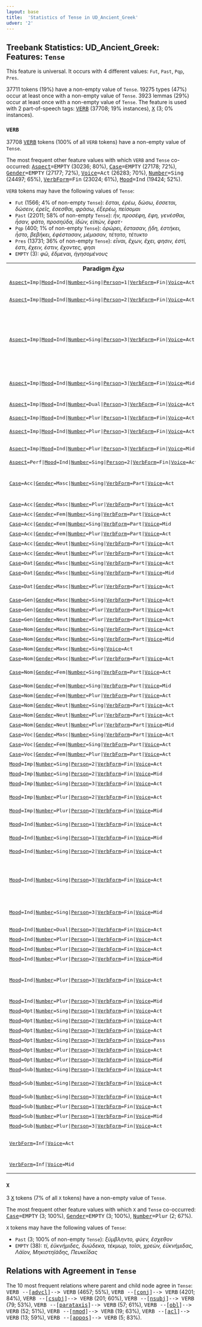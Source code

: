 ```yaml
---
layout: base
title:  'Statistics of Tense in UD_Ancient_Greek'
udver: '2'
---
```


## Treebank Statistics: UD_Ancient_Greek: Features: `Tense`

This feature is universal.
It occurs with 4 different values: `Fut`, `Past`, `Pqp`, `Pres`.

37711 tokens (19%) have a non-empty value of `Tense`.
19275 types (47%) occur at least once with a non-empty value of `Tense`.
3923 lemmas (29%) occur at least once with a non-empty value of `Tense`.
The feature is used with 2 part-of-speech tags: <tt><a href="grc-pos-VERB.html">VERB</a></tt> (37708; 19% instances), <tt><a href="grc-pos-X.html">X</a></tt> (3; 0% instances).

### `VERB`

37708 <tt><a href="grc-pos-VERB.html">VERB</a></tt> tokens (100% of all `VERB` tokens) have a non-empty value of `Tense`.

The most frequent other feature values with which `VERB` and `Tense` co-occurred: <tt><a href="grc-feat-Aspect.html">Aspect</a></tt><tt>=EMPTY</tt> (30236; 80%), <tt><a href="grc-feat-Case.html">Case</a></tt><tt>=EMPTY</tt> (27178; 72%), <tt><a href="grc-feat-Gender.html">Gender</a></tt><tt>=EMPTY</tt> (27177; 72%), <tt><a href="grc-feat-Voice.html">Voice</a></tt><tt>=Act</tt> (26283; 70%), <tt><a href="grc-feat-Number.html">Number</a></tt><tt>=Sing</tt> (24497; 65%), <tt><a href="grc-feat-VerbForm.html">VerbForm</a></tt><tt>=Fin</tt> (23024; 61%), <tt><a href="grc-feat-Mood.html">Mood</a></tt><tt>=Ind</tt> (19424; 52%).

`VERB` tokens may have the following values of `Tense`:

* `Fut` (1566; 4% of non-empty `Tense`): <em>ἔσται, ἐρέω, δώσω, ἔσσεται, δώσειν, ἐρεῖς, ἔσεσθαι, φράσω, ἐξερέω, πείσομαι</em>
* `Past` (22011; 58% of non-empty `Tense`): <em>ἦν, προσέφη, ἔφη, γενέσθαι, ἦσαν, φάτο, προσηύδα, ἰδὼν, εἰπὼν, ἔφατ̓</em>
* `Pqp` (400; 1% of non-empty `Tense`): <em>ὀρώρει, ἕστασαν, ᾔδη, ἑστήκει, ἧστο, βεβήκει, ἐφέστασαν, μέμασαν, τέτατο, τέτυκτο</em>
* `Pres` (13731; 36% of non-empty `Tense`): <em>εἶναι, ἔχων, ἔχει, φησιν, ἐστὶ, ἐστι, ἔχειν, ἐστιν, ἔχοντες, φησι</em>
* `EMPTY` (3): <em>φῶ, ἔδμεναι, ἡγησομένους</em>

<table>
  <tr><th>Paradigm <i>ἔχω</i></th><th><tt>Pres</tt></th><th><tt>Fut</tt></th><th><tt>Past</tt></th><th><tt>Pqp</tt></th></tr>
  <tr><td><tt><tt><a href="grc-feat-Aspect.html">Aspect</a></tt><tt>=Imp</tt>|<tt><a href="grc-feat-Mood.html">Mood</a></tt><tt>=Ind</tt>|<tt><a href="grc-feat-Number.html">Number</a></tt><tt>=Sing</tt>|<tt><a href="grc-feat-Person.html">Person</a></tt><tt>=1</tt>|<tt><a href="grc-feat-VerbForm.html">VerbForm</a></tt><tt>=Fin</tt>|<tt><a href="grc-feat-Voice.html">Voice</a></tt><tt>=Act</tt></tt></td><td></td><td></td><td><em>εἶχον, ἔχεσκον</em></td><td></td></tr>
  <tr><td><tt><tt><a href="grc-feat-Aspect.html">Aspect</a></tt><tt>=Imp</tt>|<tt><a href="grc-feat-Mood.html">Mood</a></tt><tt>=Ind</tt>|<tt><a href="grc-feat-Number.html">Number</a></tt><tt>=Sing</tt>|<tt><a href="grc-feat-Person.html">Person</a></tt><tt>=2</tt>|<tt><a href="grc-feat-VerbForm.html">VerbForm</a></tt><tt>=Fin</tt>|<tt><a href="grc-feat-Voice.html">Voice</a></tt><tt>=Act</tt></tt></td><td></td><td></td><td><em>εἶχες, ἔχεσκες</em></td><td></td></tr>
  <tr><td><tt><tt><a href="grc-feat-Aspect.html">Aspect</a></tt><tt>=Imp</tt>|<tt><a href="grc-feat-Mood.html">Mood</a></tt><tt>=Ind</tt>|<tt><a href="grc-feat-Number.html">Number</a></tt><tt>=Sing</tt>|<tt><a href="grc-feat-Person.html">Person</a></tt><tt>=3</tt>|<tt><a href="grc-feat-VerbForm.html">VerbForm</a></tt><tt>=Fin</tt>|<tt><a href="grc-feat-Voice.html">Voice</a></tt><tt>=Act</tt></tt></td><td></td><td></td><td><em>εἶχε, ἔχε, εἶχεν, ἔχ̓, ἔχεν, εἶχ̓, ἔχεσκεν, εἶχέ, ἔχει, ἔχεσκε, ἔχεσκ̓, ἔσχεθεν</em></td><td></td></tr>
  <tr><td><tt><tt><a href="grc-feat-Aspect.html">Aspect</a></tt><tt>=Imp</tt>|<tt><a href="grc-feat-Mood.html">Mood</a></tt><tt>=Ind</tt>|<tt><a href="grc-feat-Number.html">Number</a></tt><tt>=Sing</tt>|<tt><a href="grc-feat-Person.html">Person</a></tt><tt>=3</tt>|<tt><a href="grc-feat-VerbForm.html">VerbForm</a></tt><tt>=Fin</tt>|<tt><a href="grc-feat-Voice.html">Voice</a></tt><tt>=Mid</tt></tt></td><td></td><td></td><td><em>ἔχετ̓, εἴχετο, ἔχεθ̓</em></td><td></td></tr>
  <tr><td><tt><tt><a href="grc-feat-Aspect.html">Aspect</a></tt><tt>=Imp</tt>|<tt><a href="grc-feat-Mood.html">Mood</a></tt><tt>=Ind</tt>|<tt><a href="grc-feat-Number.html">Number</a></tt><tt>=Dual</tt>|<tt><a href="grc-feat-Person.html">Person</a></tt><tt>=3</tt>|<tt><a href="grc-feat-VerbForm.html">VerbForm</a></tt><tt>=Fin</tt>|<tt><a href="grc-feat-Voice.html">Voice</a></tt><tt>=Act</tt></tt></td><td></td><td></td><td><em>ἐχέτην, ἐσχεθέτην</em></td><td></td></tr>
  <tr><td><tt><tt><a href="grc-feat-Aspect.html">Aspect</a></tt><tt>=Imp</tt>|<tt><a href="grc-feat-Mood.html">Mood</a></tt><tt>=Ind</tt>|<tt><a href="grc-feat-Number.html">Number</a></tt><tt>=Plur</tt>|<tt><a href="grc-feat-Person.html">Person</a></tt><tt>=1</tt>|<tt><a href="grc-feat-VerbForm.html">VerbForm</a></tt><tt>=Fin</tt>|<tt><a href="grc-feat-Voice.html">Voice</a></tt><tt>=Act</tt></tt></td><td></td><td></td><td><em>εἴχομεν</em></td><td></td></tr>
  <tr><td><tt><tt><a href="grc-feat-Aspect.html">Aspect</a></tt><tt>=Imp</tt>|<tt><a href="grc-feat-Mood.html">Mood</a></tt><tt>=Ind</tt>|<tt><a href="grc-feat-Number.html">Number</a></tt><tt>=Plur</tt>|<tt><a href="grc-feat-Person.html">Person</a></tt><tt>=3</tt>|<tt><a href="grc-feat-VerbForm.html">VerbForm</a></tt><tt>=Fin</tt>|<tt><a href="grc-feat-Voice.html">Voice</a></tt><tt>=Act</tt></tt></td><td></td><td></td><td><em>εἶχον, ἔχον</em></td><td></td></tr>
  <tr><td><tt><tt><a href="grc-feat-Aspect.html">Aspect</a></tt><tt>=Imp</tt>|<tt><a href="grc-feat-Mood.html">Mood</a></tt><tt>=Ind</tt>|<tt><a href="grc-feat-Number.html">Number</a></tt><tt>=Plur</tt>|<tt><a href="grc-feat-Person.html">Person</a></tt><tt>=3</tt>|<tt><a href="grc-feat-VerbForm.html">VerbForm</a></tt><tt>=Fin</tt>|<tt><a href="grc-feat-Voice.html">Voice</a></tt><tt>=Mid</tt></tt></td><td></td><td></td><td><em>εἴχοντο, ἔχοντο</em></td><td></td></tr>
  <tr><td><tt><tt><a href="grc-feat-Aspect.html">Aspect</a></tt><tt>=Perf</tt>|<tt><a href="grc-feat-Mood.html">Mood</a></tt><tt>=Ind</tt>|<tt><a href="grc-feat-Number.html">Number</a></tt><tt>=Sing</tt>|<tt><a href="grc-feat-Person.html">Person</a></tt><tt>=2</tt>|<tt><a href="grc-feat-VerbForm.html">VerbForm</a></tt><tt>=Fin</tt>|<tt><a href="grc-feat-Voice.html">Voice</a></tt><tt>=Act</tt></tt></td><td></td><td></td><td><em>ἔσχηκας</em></td><td></td></tr>
  <tr><td><tt><tt><a href="grc-feat-Case.html">Case</a></tt><tt>=Acc</tt>|<tt><a href="grc-feat-Gender.html">Gender</a></tt><tt>=Masc</tt>|<tt><a href="grc-feat-Number.html">Number</a></tt><tt>=Sing</tt>|<tt><a href="grc-feat-VerbForm.html">VerbForm</a></tt><tt>=Part</tt>|<tt><a href="grc-feat-Voice.html">Voice</a></tt><tt>=Act</tt></tt></td><td><em>ἔχοντα, ἔχοντά, ἔχοντ̓, ἔχονθ̓</em></td><td></td><td></td><td></td></tr>
  <tr><td><tt><tt><a href="grc-feat-Case.html">Case</a></tt><tt>=Acc</tt>|<tt><a href="grc-feat-Gender.html">Gender</a></tt><tt>=Masc</tt>|<tt><a href="grc-feat-Number.html">Number</a></tt><tt>=Plur</tt>|<tt><a href="grc-feat-VerbForm.html">VerbForm</a></tt><tt>=Part</tt>|<tt><a href="grc-feat-Voice.html">Voice</a></tt><tt>=Act</tt></tt></td><td><em>ἔχοντας</em></td><td></td><td></td><td></td></tr>
  <tr><td><tt><tt><a href="grc-feat-Case.html">Case</a></tt><tt>=Acc</tt>|<tt><a href="grc-feat-Gender.html">Gender</a></tt><tt>=Fem</tt>|<tt><a href="grc-feat-Number.html">Number</a></tt><tt>=Sing</tt>|<tt><a href="grc-feat-VerbForm.html">VerbForm</a></tt><tt>=Part</tt>|<tt><a href="grc-feat-Voice.html">Voice</a></tt><tt>=Act</tt></tt></td><td><em>ἔχουσαν</em></td><td><em>ἕξουσαν</em></td><td></td><td></td></tr>
  <tr><td><tt><tt><a href="grc-feat-Case.html">Case</a></tt><tt>=Acc</tt>|<tt><a href="grc-feat-Gender.html">Gender</a></tt><tt>=Fem</tt>|<tt><a href="grc-feat-Number.html">Number</a></tt><tt>=Sing</tt>|<tt><a href="grc-feat-VerbForm.html">VerbForm</a></tt><tt>=Part</tt>|<tt><a href="grc-feat-Voice.html">Voice</a></tt><tt>=Mid</tt></tt></td><td><em>ἐχομένην</em></td><td></td><td></td><td></td></tr>
  <tr><td><tt><tt><a href="grc-feat-Case.html">Case</a></tt><tt>=Acc</tt>|<tt><a href="grc-feat-Gender.html">Gender</a></tt><tt>=Fem</tt>|<tt><a href="grc-feat-Number.html">Number</a></tt><tt>=Plur</tt>|<tt><a href="grc-feat-VerbForm.html">VerbForm</a></tt><tt>=Part</tt>|<tt><a href="grc-feat-Voice.html">Voice</a></tt><tt>=Act</tt></tt></td><td><em>ἐχούσας</em></td><td></td><td></td><td></td></tr>
  <tr><td><tt><tt><a href="grc-feat-Case.html">Case</a></tt><tt>=Acc</tt>|<tt><a href="grc-feat-Gender.html">Gender</a></tt><tt>=Neut</tt>|<tt><a href="grc-feat-Number.html">Number</a></tt><tt>=Sing</tt>|<tt><a href="grc-feat-VerbForm.html">VerbForm</a></tt><tt>=Part</tt>|<tt><a href="grc-feat-Voice.html">Voice</a></tt><tt>=Act</tt></tt></td><td><em>ἔχον</em></td><td></td><td></td><td></td></tr>
  <tr><td><tt><tt><a href="grc-feat-Case.html">Case</a></tt><tt>=Acc</tt>|<tt><a href="grc-feat-Gender.html">Gender</a></tt><tt>=Neut</tt>|<tt><a href="grc-feat-Number.html">Number</a></tt><tt>=Plur</tt>|<tt><a href="grc-feat-VerbForm.html">VerbForm</a></tt><tt>=Part</tt>|<tt><a href="grc-feat-Voice.html">Voice</a></tt><tt>=Act</tt></tt></td><td><em>ἔχοντα</em></td><td></td><td></td><td></td></tr>
  <tr><td><tt><tt><a href="grc-feat-Case.html">Case</a></tt><tt>=Dat</tt>|<tt><a href="grc-feat-Gender.html">Gender</a></tt><tt>=Masc</tt>|<tt><a href="grc-feat-Number.html">Number</a></tt><tt>=Sing</tt>|<tt><a href="grc-feat-VerbForm.html">VerbForm</a></tt><tt>=Part</tt>|<tt><a href="grc-feat-Voice.html">Voice</a></tt><tt>=Act</tt></tt></td><td><em>ἔχοντι</em></td><td></td><td></td><td></td></tr>
  <tr><td><tt><tt><a href="grc-feat-Case.html">Case</a></tt><tt>=Dat</tt>|<tt><a href="grc-feat-Gender.html">Gender</a></tt><tt>=Masc</tt>|<tt><a href="grc-feat-Number.html">Number</a></tt><tt>=Sing</tt>|<tt><a href="grc-feat-VerbForm.html">VerbForm</a></tt><tt>=Part</tt>|<tt><a href="grc-feat-Voice.html">Voice</a></tt><tt>=Mid</tt></tt></td><td><em>ἐχομένῳ</em></td><td></td><td></td><td></td></tr>
  <tr><td><tt><tt><a href="grc-feat-Case.html">Case</a></tt><tt>=Dat</tt>|<tt><a href="grc-feat-Gender.html">Gender</a></tt><tt>=Masc</tt>|<tt><a href="grc-feat-Number.html">Number</a></tt><tt>=Plur</tt>|<tt><a href="grc-feat-VerbForm.html">VerbForm</a></tt><tt>=Part</tt>|<tt><a href="grc-feat-Voice.html">Voice</a></tt><tt>=Act</tt></tt></td><td><em>ἔχουσι, ἔχουσιν</em></td><td></td><td></td><td></td></tr>
  <tr><td><tt><tt><a href="grc-feat-Case.html">Case</a></tt><tt>=Gen</tt>|<tt><a href="grc-feat-Gender.html">Gender</a></tt><tt>=Masc</tt>|<tt><a href="grc-feat-Number.html">Number</a></tt><tt>=Sing</tt>|<tt><a href="grc-feat-VerbForm.html">VerbForm</a></tt><tt>=Part</tt>|<tt><a href="grc-feat-Voice.html">Voice</a></tt><tt>=Act</tt></tt></td><td><em>ἔχοντος</em></td><td></td><td></td><td></td></tr>
  <tr><td><tt><tt><a href="grc-feat-Case.html">Case</a></tt><tt>=Gen</tt>|<tt><a href="grc-feat-Gender.html">Gender</a></tt><tt>=Masc</tt>|<tt><a href="grc-feat-Number.html">Number</a></tt><tt>=Plur</tt>|<tt><a href="grc-feat-VerbForm.html">VerbForm</a></tt><tt>=Part</tt>|<tt><a href="grc-feat-Voice.html">Voice</a></tt><tt>=Act</tt></tt></td><td><em>ἐχόντων</em></td><td></td><td></td><td></td></tr>
  <tr><td><tt><tt><a href="grc-feat-Case.html">Case</a></tt><tt>=Gen</tt>|<tt><a href="grc-feat-Gender.html">Gender</a></tt><tt>=Neut</tt>|<tt><a href="grc-feat-Number.html">Number</a></tt><tt>=Plur</tt>|<tt><a href="grc-feat-VerbForm.html">VerbForm</a></tt><tt>=Part</tt>|<tt><a href="grc-feat-Voice.html">Voice</a></tt><tt>=Act</tt></tt></td><td><em>ἐχόντων</em></td><td></td><td></td><td></td></tr>
  <tr><td><tt><tt><a href="grc-feat-Case.html">Case</a></tt><tt>=Nom</tt>|<tt><a href="grc-feat-Gender.html">Gender</a></tt><tt>=Masc</tt>|<tt><a href="grc-feat-Number.html">Number</a></tt><tt>=Sing</tt>|<tt><a href="grc-feat-VerbForm.html">VerbForm</a></tt><tt>=Part</tt>|<tt><a href="grc-feat-Voice.html">Voice</a></tt><tt>=Act</tt></tt></td><td><em>ἔχων</em></td><td></td><td></td><td></td></tr>
  <tr><td><tt><tt><a href="grc-feat-Case.html">Case</a></tt><tt>=Nom</tt>|<tt><a href="grc-feat-Gender.html">Gender</a></tt><tt>=Masc</tt>|<tt><a href="grc-feat-Number.html">Number</a></tt><tt>=Sing</tt>|<tt><a href="grc-feat-VerbForm.html">VerbForm</a></tt><tt>=Part</tt>|<tt><a href="grc-feat-Voice.html">Voice</a></tt><tt>=Mid</tt></tt></td><td><em>ἐχόμενος</em></td><td></td><td></td><td></td></tr>
  <tr><td><tt><tt><a href="grc-feat-Case.html">Case</a></tt><tt>=Nom</tt>|<tt><a href="grc-feat-Gender.html">Gender</a></tt><tt>=Masc</tt>|<tt><a href="grc-feat-Number.html">Number</a></tt><tt>=Sing</tt>|<tt><a href="grc-feat-Voice.html">Voice</a></tt><tt>=Act</tt></tt></td><td><em>ἔχων</em></td><td></td><td></td><td></td></tr>
  <tr><td><tt><tt><a href="grc-feat-Case.html">Case</a></tt><tt>=Nom</tt>|<tt><a href="grc-feat-Gender.html">Gender</a></tt><tt>=Masc</tt>|<tt><a href="grc-feat-Number.html">Number</a></tt><tt>=Plur</tt>|<tt><a href="grc-feat-VerbForm.html">VerbForm</a></tt><tt>=Part</tt>|<tt><a href="grc-feat-Voice.html">Voice</a></tt><tt>=Act</tt></tt></td><td><em>ἔχοντες</em></td><td></td><td></td><td></td></tr>
  <tr><td><tt><tt><a href="grc-feat-Case.html">Case</a></tt><tt>=Nom</tt>|<tt><a href="grc-feat-Gender.html">Gender</a></tt><tt>=Fem</tt>|<tt><a href="grc-feat-Number.html">Number</a></tt><tt>=Sing</tt>|<tt><a href="grc-feat-VerbForm.html">VerbForm</a></tt><tt>=Part</tt>|<tt><a href="grc-feat-Voice.html">Voice</a></tt><tt>=Act</tt></tt></td><td><em>ἔχουσα, ἔχουσ̓</em></td><td></td><td><em>σχοῦσα</em></td><td></td></tr>
  <tr><td><tt><tt><a href="grc-feat-Case.html">Case</a></tt><tt>=Nom</tt>|<tt><a href="grc-feat-Gender.html">Gender</a></tt><tt>=Fem</tt>|<tt><a href="grc-feat-Number.html">Number</a></tt><tt>=Sing</tt>|<tt><a href="grc-feat-VerbForm.html">VerbForm</a></tt><tt>=Part</tt>|<tt><a href="grc-feat-Voice.html">Voice</a></tt><tt>=Mid</tt></tt></td><td><em>ἐχομένη</em></td><td></td><td></td><td></td></tr>
  <tr><td><tt><tt><a href="grc-feat-Case.html">Case</a></tt><tt>=Nom</tt>|<tt><a href="grc-feat-Gender.html">Gender</a></tt><tt>=Fem</tt>|<tt><a href="grc-feat-Number.html">Number</a></tt><tt>=Plur</tt>|<tt><a href="grc-feat-VerbForm.html">VerbForm</a></tt><tt>=Part</tt>|<tt><a href="grc-feat-Voice.html">Voice</a></tt><tt>=Act</tt></tt></td><td><em>ἔχουσαι</em></td><td></td><td></td><td></td></tr>
  <tr><td><tt><tt><a href="grc-feat-Case.html">Case</a></tt><tt>=Nom</tt>|<tt><a href="grc-feat-Gender.html">Gender</a></tt><tt>=Neut</tt>|<tt><a href="grc-feat-Number.html">Number</a></tt><tt>=Sing</tt>|<tt><a href="grc-feat-VerbForm.html">VerbForm</a></tt><tt>=Part</tt>|<tt><a href="grc-feat-Voice.html">Voice</a></tt><tt>=Act</tt></tt></td><td><em>ἔχον</em></td><td></td><td></td><td></td></tr>
  <tr><td><tt><tt><a href="grc-feat-Case.html">Case</a></tt><tt>=Nom</tt>|<tt><a href="grc-feat-Gender.html">Gender</a></tt><tt>=Neut</tt>|<tt><a href="grc-feat-Number.html">Number</a></tt><tt>=Plur</tt>|<tt><a href="grc-feat-VerbForm.html">VerbForm</a></tt><tt>=Part</tt>|<tt><a href="grc-feat-Voice.html">Voice</a></tt><tt>=Act</tt></tt></td><td><em>ἔχοντα</em></td><td></td><td></td><td></td></tr>
  <tr><td><tt><tt><a href="grc-feat-Case.html">Case</a></tt><tt>=Nom</tt>|<tt><a href="grc-feat-Gender.html">Gender</a></tt><tt>=Neut</tt>|<tt><a href="grc-feat-Number.html">Number</a></tt><tt>=Plur</tt>|<tt><a href="grc-feat-VerbForm.html">VerbForm</a></tt><tt>=Part</tt>|<tt><a href="grc-feat-Voice.html">Voice</a></tt><tt>=Mid</tt></tt></td><td><em>ἐχόμενα</em></td><td></td><td></td><td></td></tr>
  <tr><td><tt><tt><a href="grc-feat-Case.html">Case</a></tt><tt>=Voc</tt>|<tt><a href="grc-feat-Gender.html">Gender</a></tt><tt>=Masc</tt>|<tt><a href="grc-feat-Number.html">Number</a></tt><tt>=Sing</tt>|<tt><a href="grc-feat-VerbForm.html">VerbForm</a></tt><tt>=Part</tt>|<tt><a href="grc-feat-Voice.html">Voice</a></tt><tt>=Act</tt></tt></td><td><em>ἔχων</em></td><td></td><td></td><td></td></tr>
  <tr><td><tt><tt><a href="grc-feat-Case.html">Case</a></tt><tt>=Voc</tt>|<tt><a href="grc-feat-Gender.html">Gender</a></tt><tt>=Fem</tt>|<tt><a href="grc-feat-Number.html">Number</a></tt><tt>=Sing</tt>|<tt><a href="grc-feat-VerbForm.html">VerbForm</a></tt><tt>=Part</tt>|<tt><a href="grc-feat-Voice.html">Voice</a></tt><tt>=Act</tt></tt></td><td><em>ἔχουσα</em></td><td></td><td></td><td></td></tr>
  <tr><td><tt><tt><a href="grc-feat-Case.html">Case</a></tt><tt>=Voc</tt>|<tt><a href="grc-feat-Gender.html">Gender</a></tt><tt>=Fem</tt>|<tt><a href="grc-feat-Number.html">Number</a></tt><tt>=Plur</tt>|<tt><a href="grc-feat-VerbForm.html">VerbForm</a></tt><tt>=Part</tt>|<tt><a href="grc-feat-Voice.html">Voice</a></tt><tt>=Act</tt></tt></td><td><em>ἔχουσαι</em></td><td></td><td></td><td></td></tr>
  <tr><td><tt><tt><a href="grc-feat-Mood.html">Mood</a></tt><tt>=Imp</tt>|<tt><a href="grc-feat-Number.html">Number</a></tt><tt>=Sing</tt>|<tt><a href="grc-feat-Person.html">Person</a></tt><tt>=2</tt>|<tt><a href="grc-feat-VerbForm.html">VerbForm</a></tt><tt>=Fin</tt>|<tt><a href="grc-feat-Voice.html">Voice</a></tt><tt>=Act</tt></tt></td><td><em>ἔχε, ἔχ̓</em></td><td></td><td></td><td></td></tr>
  <tr><td><tt><tt><a href="grc-feat-Mood.html">Mood</a></tt><tt>=Imp</tt>|<tt><a href="grc-feat-Number.html">Number</a></tt><tt>=Sing</tt>|<tt><a href="grc-feat-Person.html">Person</a></tt><tt>=2</tt>|<tt><a href="grc-feat-VerbForm.html">VerbForm</a></tt><tt>=Fin</tt>|<tt><a href="grc-feat-Voice.html">Voice</a></tt><tt>=Mid</tt></tt></td><td><em>ἔχεο</em></td><td></td><td><em>σχέο</em></td><td></td></tr>
  <tr><td><tt><tt><a href="grc-feat-Mood.html">Mood</a></tt><tt>=Imp</tt>|<tt><a href="grc-feat-Number.html">Number</a></tt><tt>=Sing</tt>|<tt><a href="grc-feat-Person.html">Person</a></tt><tt>=3</tt>|<tt><a href="grc-feat-VerbForm.html">VerbForm</a></tt><tt>=Fin</tt>|<tt><a href="grc-feat-Voice.html">Voice</a></tt><tt>=Act</tt></tt></td><td><em>ἐχέτω</em></td><td></td><td></td><td></td></tr>
  <tr><td><tt><tt><a href="grc-feat-Mood.html">Mood</a></tt><tt>=Imp</tt>|<tt><a href="grc-feat-Number.html">Number</a></tt><tt>=Plur</tt>|<tt><a href="grc-feat-Person.html">Person</a></tt><tt>=2</tt>|<tt><a href="grc-feat-VerbForm.html">VerbForm</a></tt><tt>=Fin</tt>|<tt><a href="grc-feat-Voice.html">Voice</a></tt><tt>=Act</tt></tt></td><td><em>ἔχετ̓, ἔχεθ̓</em></td><td></td><td></td><td></td></tr>
  <tr><td><tt><tt><a href="grc-feat-Mood.html">Mood</a></tt><tt>=Imp</tt>|<tt><a href="grc-feat-Number.html">Number</a></tt><tt>=Plur</tt>|<tt><a href="grc-feat-Person.html">Person</a></tt><tt>=2</tt>|<tt><a href="grc-feat-VerbForm.html">VerbForm</a></tt><tt>=Fin</tt>|<tt><a href="grc-feat-Voice.html">Voice</a></tt><tt>=Mid</tt></tt></td><td></td><td></td><td><em>σχέσθε</em></td><td></td></tr>
  <tr><td><tt><tt><a href="grc-feat-Mood.html">Mood</a></tt><tt>=Ind</tt>|<tt><a href="grc-feat-Number.html">Number</a></tt><tt>=Sing</tt>|<tt><a href="grc-feat-Person.html">Person</a></tt><tt>=1</tt>|<tt><a href="grc-feat-VerbForm.html">VerbForm</a></tt><tt>=Fin</tt>|<tt><a href="grc-feat-Voice.html">Voice</a></tt><tt>=Act</tt></tt></td><td><em>ἔχω</em></td><td><em>σχήσω, ἕξω</em></td><td><em>ἔσχον</em></td><td></td></tr>
  <tr><td><tt><tt><a href="grc-feat-Mood.html">Mood</a></tt><tt>=Ind</tt>|<tt><a href="grc-feat-Number.html">Number</a></tt><tt>=Sing</tt>|<tt><a href="grc-feat-Person.html">Person</a></tt><tt>=1</tt>|<tt><a href="grc-feat-VerbForm.html">VerbForm</a></tt><tt>=Fin</tt>|<tt><a href="grc-feat-Voice.html">Voice</a></tt><tt>=Mid</tt></tt></td><td><em>ἔχομαι</em></td><td></td><td></td><td></td></tr>
  <tr><td><tt><tt><a href="grc-feat-Mood.html">Mood</a></tt><tt>=Ind</tt>|<tt><a href="grc-feat-Number.html">Number</a></tt><tt>=Sing</tt>|<tt><a href="grc-feat-Person.html">Person</a></tt><tt>=2</tt>|<tt><a href="grc-feat-VerbForm.html">VerbForm</a></tt><tt>=Fin</tt>|<tt><a href="grc-feat-Voice.html">Voice</a></tt><tt>=Act</tt></tt></td><td><em>ἔχεις, ἔχες</em></td><td></td><td><em>ἔσχες</em></td><td></td></tr>
  <tr><td><tt><tt><a href="grc-feat-Mood.html">Mood</a></tt><tt>=Ind</tt>|<tt><a href="grc-feat-Number.html">Number</a></tt><tt>=Sing</tt>|<tt><a href="grc-feat-Person.html">Person</a></tt><tt>=3</tt>|<tt><a href="grc-feat-VerbForm.html">VerbForm</a></tt><tt>=Fin</tt>|<tt><a href="grc-feat-Voice.html">Voice</a></tt><tt>=Act</tt></tt></td><td><em>ἔχει, ἔχουσ̓</em></td><td><em>ἕξει, σχήσει</em></td><td><em>ἔσχε, ἔσχεν, ἔσχ̓, σχέθε, ἔσχεθε</em></td><td></td></tr>
  <tr><td><tt><tt><a href="grc-feat-Mood.html">Mood</a></tt><tt>=Ind</tt>|<tt><a href="grc-feat-Number.html">Number</a></tt><tt>=Sing</tt>|<tt><a href="grc-feat-Person.html">Person</a></tt><tt>=3</tt>|<tt><a href="grc-feat-VerbForm.html">VerbForm</a></tt><tt>=Fin</tt>|<tt><a href="grc-feat-Voice.html">Voice</a></tt><tt>=Mid</tt></tt></td><td><em>ἔχεται</em></td><td><em>ἕξεται</em></td><td><em>ἔσχετο, σχέτο, σχέθ̓</em></td><td></td></tr>
  <tr><td><tt><tt><a href="grc-feat-Mood.html">Mood</a></tt><tt>=Ind</tt>|<tt><a href="grc-feat-Number.html">Number</a></tt><tt>=Dual</tt>|<tt><a href="grc-feat-Person.html">Person</a></tt><tt>=3</tt>|<tt><a href="grc-feat-VerbForm.html">VerbForm</a></tt><tt>=Fin</tt>|<tt><a href="grc-feat-Voice.html">Voice</a></tt><tt>=Act</tt></tt></td><td><em>ἔχετον</em></td><td></td><td></td><td></td></tr>
  <tr><td><tt><tt><a href="grc-feat-Mood.html">Mood</a></tt><tt>=Ind</tt>|<tt><a href="grc-feat-Number.html">Number</a></tt><tt>=Plur</tt>|<tt><a href="grc-feat-Person.html">Person</a></tt><tt>=1</tt>|<tt><a href="grc-feat-VerbForm.html">VerbForm</a></tt><tt>=Fin</tt>|<tt><a href="grc-feat-Voice.html">Voice</a></tt><tt>=Act</tt></tt></td><td><em>ἔχομεν</em></td><td><em>ἕξομεν</em></td><td></td><td></td></tr>
  <tr><td><tt><tt><a href="grc-feat-Mood.html">Mood</a></tt><tt>=Ind</tt>|<tt><a href="grc-feat-Number.html">Number</a></tt><tt>=Plur</tt>|<tt><a href="grc-feat-Person.html">Person</a></tt><tt>=2</tt>|<tt><a href="grc-feat-VerbForm.html">VerbForm</a></tt><tt>=Fin</tt>|<tt><a href="grc-feat-Voice.html">Voice</a></tt><tt>=Act</tt></tt></td><td><em>ἔχετε</em></td><td><em>ἕξετε</em></td><td><em>ἔσχετε</em></td><td></td></tr>
  <tr><td><tt><tt><a href="grc-feat-Mood.html">Mood</a></tt><tt>=Ind</tt>|<tt><a href="grc-feat-Number.html">Number</a></tt><tt>=Plur</tt>|<tt><a href="grc-feat-Person.html">Person</a></tt><tt>=2</tt>|<tt><a href="grc-feat-VerbForm.html">VerbForm</a></tt><tt>=Fin</tt>|<tt><a href="grc-feat-Voice.html">Voice</a></tt><tt>=Mid</tt></tt></td><td></td><td><em>σχήσεσθε</em></td><td></td><td></td></tr>
  <tr><td><tt><tt><a href="grc-feat-Mood.html">Mood</a></tt><tt>=Ind</tt>|<tt><a href="grc-feat-Number.html">Number</a></tt><tt>=Plur</tt>|<tt><a href="grc-feat-Person.html">Person</a></tt><tt>=3</tt>|<tt><a href="grc-feat-VerbForm.html">VerbForm</a></tt><tt>=Fin</tt>|<tt><a href="grc-feat-Voice.html">Voice</a></tt><tt>=Act</tt></tt></td><td><em>ἔχουσιν, ἔχουσι, ἔχουσ̓</em></td><td><em>σχήσουσιν, σχήσουσι, ἕξουσιν, ἕξουσι</em></td><td><em>ἔσχον, σχέθον, ἔσχεθον</em></td><td><em>ἔσχηκεν</em></td></tr>
  <tr><td><tt><tt><a href="grc-feat-Mood.html">Mood</a></tt><tt>=Ind</tt>|<tt><a href="grc-feat-Number.html">Number</a></tt><tt>=Plur</tt>|<tt><a href="grc-feat-Person.html">Person</a></tt><tt>=3</tt>|<tt><a href="grc-feat-VerbForm.html">VerbForm</a></tt><tt>=Fin</tt>|<tt><a href="grc-feat-Voice.html">Voice</a></tt><tt>=Mid</tt></tt></td><td><em>ἔχονται</em></td><td></td><td></td><td></td></tr>
  <tr><td><tt><tt><a href="grc-feat-Mood.html">Mood</a></tt><tt>=Opt</tt>|<tt><a href="grc-feat-Number.html">Number</a></tt><tt>=Sing</tt>|<tt><a href="grc-feat-Person.html">Person</a></tt><tt>=1</tt>|<tt><a href="grc-feat-VerbForm.html">VerbForm</a></tt><tt>=Fin</tt>|<tt><a href="grc-feat-Voice.html">Voice</a></tt><tt>=Act</tt></tt></td><td><em>ἔχοιμι</em></td><td></td><td></td><td></td></tr>
  <tr><td><tt><tt><a href="grc-feat-Mood.html">Mood</a></tt><tt>=Opt</tt>|<tt><a href="grc-feat-Number.html">Number</a></tt><tt>=Sing</tt>|<tt><a href="grc-feat-Person.html">Person</a></tt><tt>=2</tt>|<tt><a href="grc-feat-VerbForm.html">VerbForm</a></tt><tt>=Fin</tt>|<tt><a href="grc-feat-Voice.html">Voice</a></tt><tt>=Act</tt></tt></td><td><em>ἔχοις</em></td><td></td><td></td><td></td></tr>
  <tr><td><tt><tt><a href="grc-feat-Mood.html">Mood</a></tt><tt>=Opt</tt>|<tt><a href="grc-feat-Number.html">Number</a></tt><tt>=Sing</tt>|<tt><a href="grc-feat-Person.html">Person</a></tt><tt>=3</tt>|<tt><a href="grc-feat-VerbForm.html">VerbForm</a></tt><tt>=Fin</tt>|<tt><a href="grc-feat-Voice.html">Voice</a></tt><tt>=Act</tt></tt></td><td><em>ἔχοι</em></td><td></td><td></td><td></td></tr>
  <tr><td><tt><tt><a href="grc-feat-Mood.html">Mood</a></tt><tt>=Opt</tt>|<tt><a href="grc-feat-Number.html">Number</a></tt><tt>=Sing</tt>|<tt><a href="grc-feat-Person.html">Person</a></tt><tt>=3</tt>|<tt><a href="grc-feat-VerbForm.html">VerbForm</a></tt><tt>=Fin</tt>|<tt><a href="grc-feat-Voice.html">Voice</a></tt><tt>=Pass</tt></tt></td><td><em>ἔχοιτο</em></td><td></td><td></td><td></td></tr>
  <tr><td><tt><tt><a href="grc-feat-Mood.html">Mood</a></tt><tt>=Opt</tt>|<tt><a href="grc-feat-Number.html">Number</a></tt><tt>=Plur</tt>|<tt><a href="grc-feat-Person.html">Person</a></tt><tt>=3</tt>|<tt><a href="grc-feat-VerbForm.html">VerbForm</a></tt><tt>=Fin</tt>|<tt><a href="grc-feat-Voice.html">Voice</a></tt><tt>=Act</tt></tt></td><td><em>ἔχοιεν</em></td><td></td><td></td><td></td></tr>
  <tr><td><tt><tt><a href="grc-feat-Mood.html">Mood</a></tt><tt>=Opt</tt>|<tt><a href="grc-feat-Number.html">Number</a></tt><tt>=Plur</tt>|<tt><a href="grc-feat-Person.html">Person</a></tt><tt>=3</tt>|<tt><a href="grc-feat-VerbForm.html">VerbForm</a></tt><tt>=Fin</tt>|<tt><a href="grc-feat-Voice.html">Voice</a></tt><tt>=Mid</tt></tt></td><td></td><td></td><td><em>σχοίατ̓</em></td><td></td></tr>
  <tr><td><tt><tt><a href="grc-feat-Mood.html">Mood</a></tt><tt>=Sub</tt>|<tt><a href="grc-feat-Number.html">Number</a></tt><tt>=Sing</tt>|<tt><a href="grc-feat-Person.html">Person</a></tt><tt>=1</tt>|<tt><a href="grc-feat-VerbForm.html">VerbForm</a></tt><tt>=Fin</tt>|<tt><a href="grc-feat-Voice.html">Voice</a></tt><tt>=Act</tt></tt></td><td><em>ἔχω</em></td><td></td><td></td><td></td></tr>
  <tr><td><tt><tt><a href="grc-feat-Mood.html">Mood</a></tt><tt>=Sub</tt>|<tt><a href="grc-feat-Number.html">Number</a></tt><tt>=Sing</tt>|<tt><a href="grc-feat-Person.html">Person</a></tt><tt>=2</tt>|<tt><a href="grc-feat-VerbForm.html">VerbForm</a></tt><tt>=Fin</tt>|<tt><a href="grc-feat-Voice.html">Voice</a></tt><tt>=Act</tt></tt></td><td><em>ἔχῃς, ἔχῃσθα</em></td><td></td><td></td><td></td></tr>
  <tr><td><tt><tt><a href="grc-feat-Mood.html">Mood</a></tt><tt>=Sub</tt>|<tt><a href="grc-feat-Number.html">Number</a></tt><tt>=Sing</tt>|<tt><a href="grc-feat-Person.html">Person</a></tt><tt>=3</tt>|<tt><a href="grc-feat-VerbForm.html">VerbForm</a></tt><tt>=Fin</tt>|<tt><a href="grc-feat-Voice.html">Voice</a></tt><tt>=Act</tt></tt></td><td><em>ἔχῃ</em></td><td></td><td><em>σχῇ</em></td><td></td></tr>
  <tr><td><tt><tt><a href="grc-feat-Mood.html">Mood</a></tt><tt>=Sub</tt>|<tt><a href="grc-feat-Number.html">Number</a></tt><tt>=Plur</tt>|<tt><a href="grc-feat-Person.html">Person</a></tt><tt>=1</tt>|<tt><a href="grc-feat-VerbForm.html">VerbForm</a></tt><tt>=Fin</tt>|<tt><a href="grc-feat-Voice.html">Voice</a></tt><tt>=Act</tt></tt></td><td></td><td></td><td><em>σχῶμεν</em></td><td></td></tr>
  <tr><td><tt><tt><a href="grc-feat-Mood.html">Mood</a></tt><tt>=Sub</tt>|<tt><a href="grc-feat-Number.html">Number</a></tt><tt>=Plur</tt>|<tt><a href="grc-feat-Person.html">Person</a></tt><tt>=1</tt>|<tt><a href="grc-feat-VerbForm.html">VerbForm</a></tt><tt>=Fin</tt>|<tt><a href="grc-feat-Voice.html">Voice</a></tt><tt>=Mid</tt></tt></td><td><em>ἐχώμεθα</em></td><td></td><td></td><td></td></tr>
  <tr><td><tt><tt><a href="grc-feat-Mood.html">Mood</a></tt><tt>=Sub</tt>|<tt><a href="grc-feat-Number.html">Number</a></tt><tt>=Plur</tt>|<tt><a href="grc-feat-Person.html">Person</a></tt><tt>=3</tt>|<tt><a href="grc-feat-VerbForm.html">VerbForm</a></tt><tt>=Fin</tt>|<tt><a href="grc-feat-Voice.html">Voice</a></tt><tt>=Act</tt></tt></td><td><em>ἔχωσι</em></td><td></td><td></td><td></td></tr>
  <tr><td><tt><tt><a href="grc-feat-VerbForm.html">VerbForm</a></tt><tt>=Inf</tt>|<tt><a href="grc-feat-Voice.html">Voice</a></tt><tt>=Act</tt></tt></td><td><em>ἔχειν, ἐχέμεν</em></td><td><em>ἕξειν, σχήσειν, ἑξέμεν</em></td><td><em>σχεῖν, σχεθέειν</em></td><td></td></tr>
  <tr><td><tt><tt><a href="grc-feat-VerbForm.html">VerbForm</a></tt><tt>=Inf</tt>|<tt><a href="grc-feat-Voice.html">Voice</a></tt><tt>=Mid</tt></tt></td><td><em>ἔχεσθαι</em></td><td><em>σχήσεσθ̓, σχήσεσθαι</em></td><td></td><td></td></tr>
</table>

### `X`

3 <tt><a href="grc-pos-X.html">X</a></tt> tokens (7% of all `X` tokens) have a non-empty value of `Tense`.

The most frequent other feature values with which `X` and `Tense` co-occurred: <tt><a href="grc-feat-Case.html">Case</a></tt><tt>=EMPTY</tt> (3; 100%), <tt><a href="grc-feat-Gender.html">Gender</a></tt><tt>=EMPTY</tt> (3; 100%), <tt><a href="grc-feat-Number.html">Number</a></tt><tt>=Plur</tt> (2; 67%).

`X` tokens may have the following values of `Tense`:

* `Past` (3; 100% of non-empty `Tense`): <em>ξύμβληντο, φύεν, ἔσχεθον</em>
* `EMPTY` (38): <em>τί, ἐϋκνήμιδες, δυώδεκα, τέκμωρ, τοῖσι, χρεὼν, ἐϋκνήμιδας, Λάϊον, Μηκιστηϊάδης, Πευκεΐδας</em>

## Relations with Agreement in `Tense`

The 10 most frequent relations where parent and child node agree in `Tense`:
<tt>VERB --[<tt><a href="grc-dep-advcl.html">advcl</a></tt>]--> VERB</tt> (4657; 55%),
<tt>VERB --[<tt><a href="grc-dep-conj.html">conj</a></tt>]--> VERB</tt> (4201; 84%),
<tt>VERB --[<tt><a href="grc-dep-csubj.html">csubj</a></tt>]--> VERB</tt> (201; 60%),
<tt>VERB --[<tt><a href="grc-dep-nsubj.html">nsubj</a></tt>]--> VERB</tt> (79; 53%),
<tt>VERB --[<tt><a href="grc-dep-parataxis.html">parataxis</a></tt>]--> VERB</tt> (57; 61%),
<tt>VERB --[<tt><a href="grc-dep-obl.html">obl</a></tt>]--> VERB</tt> (52; 51%),
<tt>VERB --[<tt><a href="grc-dep-nmod.html">nmod</a></tt>]--> VERB</tt> (19; 63%),
<tt>VERB --[<tt><a href="grc-dep-acl.html">acl</a></tt>]--> VERB</tt> (13; 59%),
<tt>VERB --[<tt><a href="grc-dep-appos.html">appos</a></tt>]--> VERB</tt> (5; 83%).

